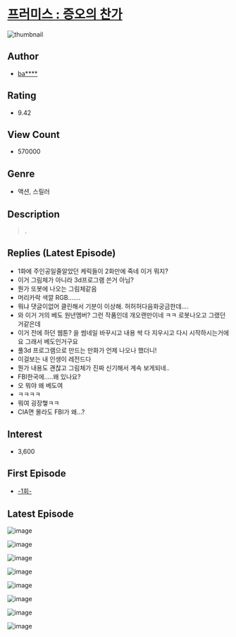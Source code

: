 # [프러미스 : 증오의 찬가](https://comic.naver.com/bestChallenge/list?titleId=550589)
![thumbnail](https://image-comic.pstatic.net/user_contents_data/challenge_comic/2020/09/30/230893/thumbnail_202x164fc5a7006_204f_485c_9429_b79c05a3a4f1_00000720.JPEG)

## Author
- [ba****](https://comic.naver.com/artistTitle?id=230893)

## Rating
- 9.42

## View Count
- 570000

## Genre
- 액션, 스릴러

## Description
> .

## Replies (Latest Episode)
- 1화에 주인공일줄알았던 케릭들이 2화만에 죽네 이거 뭐지?
- 이거 그림체가 아니라 3d프로그램 쓴거 아님?
- 뭔가 또봇에 나오는 그림체같음
- 머리카락 색깔 RGB.......
- 뭐냐 댓글이없어 클린해서 기분이 이상해. 허허허다음화궁금한데....
- 와 이거 거의 베도 원년멤버? 그런 작품인데 개오랜만이네 ㅋㅋ 로봇나오고 그랬던거같은데
- 이거 전에 하던 웹툰? 을 썸네일 바꾸시고 내용 싹 다 지우시고 다시 시작하시는거에요 그래서 베도인거구요
- 풀3d 프로그램으로 만드는 만화가 언제 나오나 했더니!
- 이걸보는 내 인생이 레전드다
- 뭔가 내용도 괜찮고 그림체가 진짜 신기해서 계속 보게되네..
- FBI한국에.....왜 있나요?
- 오 뭐야 왜 베도여
- ㅋㅋㅋㅋ
- 뭐여 굉장햏ㅋㅋ
- CIA면 몰라도 FBI가 왜...?

## Interest
- 3,600

## First Episode
- [-1회-](https://comic.naver.com/bestChallenge/detail?titleId=550589&no=131)

## Latest Episode
![image](https://image-comic.pstatic.net/user_contents_data/challenge_comic/2020/10/28/230893/upload_7090413372159124275.jpeg)

![image](https://image-comic.pstatic.net/user_contents_data/challenge_comic/2020/10/28/230893/upload_7363777028272894774.jpeg)

![image](https://image-comic.pstatic.net/user_contents_data/challenge_comic/2020/10/28/230893/upload_3991096793104475192.jpeg)

![image](https://image-comic.pstatic.net/user_contents_data/challenge_comic/2020/10/28/230893/upload_3631649769676615737.jpeg)

![image](https://image-comic.pstatic.net/user_contents_data/challenge_comic/2020/10/28/230893/upload_7221065938806321764.jpeg)

![image](https://image-comic.pstatic.net/user_contents_data/challenge_comic/2020/10/28/230893/upload_3472382193772881505.jpeg)

![image](https://image-comic.pstatic.net/user_contents_data/challenge_comic/2020/10/28/230893/upload_3474636385903076407.jpeg)

![image](https://image-comic.pstatic.net/user_contents_data/challenge_comic/2020/10/28/230893/upload_3905573283297650021.jpeg)
